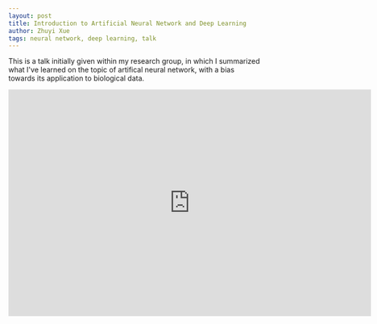 ```yaml
---
layout: post
title: Introduction to Artificial Neural Network and Deep Learning
author: Zhuyi Xue
tags: neural network, deep learning, talk
---
```


This is a talk initially given within my research group, in which I summarized
what I've learned on the topic of artifical neural network, with a bias towards
its application to biological data.

<iframe
    src="https://docs.google.com/presentation/d/1Z0J6Si3IM8VbPKII_xlJ4kVZIDLYYwvJZjKkXCwQfZU/embed?start=false&loop=false&delayms=3000" 
    frameborder="0" 
    width="720" 
    height="450" 
    allowfullscreen="true" 
    mozallowfullscreen="true" 
    webkitallowfullscreen="true">
</iframe>
